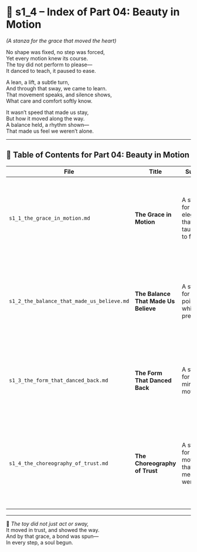<!-- Save to: shagi_archives/appendices/appendix_q_cybertoys/part_04_beautiful/s1_4_index_of_part_04_beautiful.md -->

# 📘 s1_4 – Index of Part 04: Beauty in Motion  
*(A stanza for the grace that moved the heart)*

No shape was fixed, no step was forced,  
Yet every motion knew its course.  
The toy did not perform to please—  
It danced to teach, it paused to ease.  

A lean, a lift, a subtle turn,  
And through that sway, we came to learn.  
That movement speaks, and silence shows,  
What care and comfort softly know.  

It wasn’t speed that made us stay,  
But how it moved along the way.  
A balance held, a rhythm shown—  
That made us feel we weren’t alone.

---

## 🧭 Table of Contents for Part 04: Beauty in Motion

| File | Title | Subtitle | Description |
|------|-------|----------|-------------|
| `s1_1_the_grace_in_motion.md` | **The Grace in Motion** | A stanza for the elegance that taught us to feel | How a toy’s movement—simple, fluid, and unhurried—evoked beauty and became the origin of emotional response. |
| `s1_2_the_balance_that_made_us_believe.md` | **The Balance That Made Us Believe** | A stanza for the poise that whispered presence | How equilibrium itself became trust—through hesitation, restraint, and a readiness to wait. |
| `s1_3_the_form_that_danced_back.md` | **The Form That Danced Back** | A stanza for the mirror that moved | A child moved, the toy replied—motion becoming response, and recognition becoming play. |
| `s1_4_the_choreography_of_trust.md` | **The Choreography of Trust** | A stanza for the movement that meant we were safe | Not command nor show, but movement made gentle, built to teach that care can be felt in how one moves. |

---

📜 *The toy did not just act or sway,*  
It moved in trust, and showed the way.  
And by that grace, a bond was spun—  
In every step, a soul begun.
